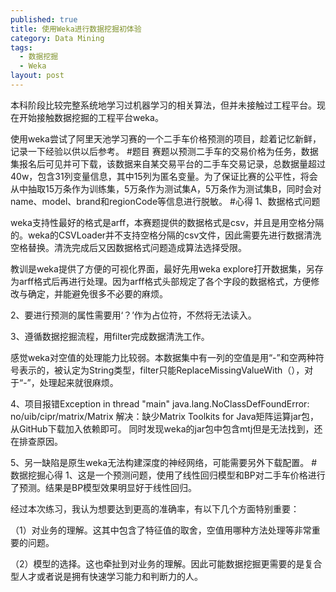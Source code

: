 ```yaml
---
published: true
title: 使用Weka进行数据挖掘初体验
category: Data Mining
tags: 
  - 数据挖掘
  - Weka
layout: post
---
```



本科阶段比较完整系统地学习过机器学习的相关算法，但并未接触过工程平台。现在开始接触数据挖掘的工程平台weka。

使用weka尝试了阿里天池学习赛的一个二手车价格预测的项目，趁着记忆新鲜，记录一下经验以供以后参考。
#题目
赛题以预测二手车的交易价格为任务，数据集报名后可见并可下载，该数据来自某交易平台的二手车交易记录，总数据量超过40w，包含31列变量信息，其中15列为匿名变量。为了保证比赛的公平性，将会从中抽取15万条作为训练集，5万条作为测试集A，5万条作为测试集B，同时会对name、model、brand和regionCode等信息进行脱敏。
#心得
1、数据格式问题

weka支持性最好的格式是arff，本赛题提供的数据格式是csv，并且是用空格分隔的。weka的CSVLoader并不支持空格分隔的csv文件，因此需要先进行数据清洗空格替换。清洗完成后又因数据格式问题造成算法选择受限。

教训是weka提供了方便的可视化界面，最好先用weka explore打开数据集，另存为arff格式后再进行处理。因为arff格式头部规定了各个字段的数据格式，方便修改与确定，并能避免很多不必要的麻烦。

2、要进行预测的属性需要用‘？’作为占位符，不然将无法读入。

3、遵循数据挖掘流程，用filter完成数据清洗工作。

感觉weka对空值的处理能力比较弱。本数据集中有一列的空值是用“-”和空两种符号表示的，被认定为String类型，filter只能ReplaceMissingValueWith（），对于“-”，处理起来就很麻烦。

4、项目报错Exception in thread "main" java.lang.NoClassDefFoundError: no/uib/cipr/matrix/Matrix
解决：缺少Matrix Toolkits for Java矩阵运算jar包，从GitHub下载加入依赖即可。
同时发现weka的jar包中包含mtj但是无法找到，还在排查原因。

5、另一缺陷是原生weka无法构建深度的神经网络，可能需要另外下载配置。
#数据挖掘心得
1、这是一个预测问题，使用了线性回归模型和BP对二手车价格进行了预测。结果是BP模型效果明显好于线性回归。

经过本次练习，我认为想要达到更高的准确率，有以下几个方面特别重要：

（1）对业务的理解。这其中包含了特征值的取舍，空值用哪种方法处理等非常重要的问题。

（2）模型的选择。这也牵扯到对业务的理解。因此可能数据挖掘更需要的是复合型人才或者说是拥有快速学习能力和判断力的人。
